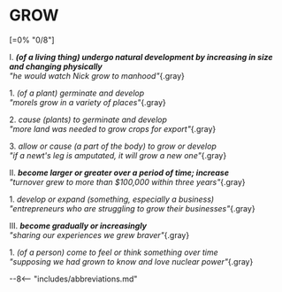 # GROW

[=0% "0/8"]

I. ***(of a living thing) undergo natural development by increasing in size and changing physically***<br>
*"he would watch Nick grow to manhood"*{.gray}

1\. *(of a plant) germinate and develop*<br>
*"morels grow in a variety of places"*{.gray}

2\. *cause (plants) to germinate and develop*<br>
*"more land was needed to grow crops for export"*{.gray}

3\. *allow or cause (a part of the body) to grow or develop*<br>
*"if a newt's leg is amputated, it will grow a new one"*{.gray}

II. ***become larger or greater over a period of time; increase***<br>
*"turnover grew to more than $100,000 within three years"*{.gray}

1\. *develop or expand (something, especially a business)*<br>
*"entrepreneurs who are struggling to grow their businesses"*{.gray}

III. ***become gradually or increasingly***<br>
*"sharing our experiences we grew braver"*{.gray}

1\. *(of a person) come to feel or think something over time*<br>
*"supposing we had grown to know and love nuclear power"*{.gray}

--8<-- "includes/abbreviations.md"
